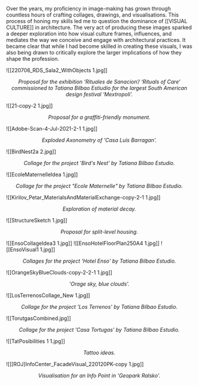 Over the years, my proficiency in image-making has grown through countless hours of crafting collages, drawings, and visualisations. This process of honing my skills led me to question the dominance of [[VISUAL CULTURE]] in architecture. The very act of producing these images sparked a deeper exploration into how visual culture frames, influences, and mediates the way we conceive and engage with architectural practices. It became clear that while I had become skilled in creating these visuals, I was also being drawn to critically explore the larger implications of how they shape the profession.

![[220706_RDS_Sala2_WithObjects 1.jpg]]
*<p align=center>Proposal for the exhibition ‘Rituales de Sanacion’/ ‘Rituals of Care’ commissioned to Tatiana Bilbao Estiudio for the largest South American design festival ‘Mextropoli’.</p>*
![[21-copy-2 1.jpg]]
*<p align=center>Proposal for a graffiti-friendly monument. </p>*

![[Adobe-Scan-4-Jul-2021-2-1 1.jpg]]
*<p align=center> Exploded Axonometry of 'Casa Luis Barragan'. </p>*

![[BirdNest2a 2.jpg]]
*<p align=center>Collage for the project 'Bird's Nest' by Tatiana Bilbao Estudio. </p>*

![[EcoleMaternelleIdea 1.jpg]]
*<p align=center> Collage for the project "Ecole Maternelle" by Tatiana Bilbao Estudio. </p>*

![[Kirilov_Petar_MaterialsAndMaterialExchange-copy-2-1 1.jpg]]
*<p align=center>Exploration of material decay. </p>*

![[StructureSketch 1.jpg]]
*<p align=center>Proposal for split-level housing. </p>*

![[EnsoCollageIdea3 1.jpg]]
![[EnsoHotelFloorPlan250A4 1.jpg]]
![[EnsoVisual1 1.jpg]]
*<p align=center>Collages for the project 'Hotel Enso' by Tatiana Bilbao Estudio. </p>*

![[OrangeSkyBlueClouds-copy-2-2-1 1.jpg]]
*<p align=center>'Orage sky, blue clouds'. </p>*

![[LosTerrenosCollage_New 1.jpg]]
*<p align=center> Collage for the project 'Los Terrenos' by Tatiana Bilbao Estudio.</p>*

![[TorutgasCombined.jpg]]
*<p align=center> Collage for the project 'Casa Tortugas' by Tatiana Bilbao Estudio. </p>*

![[TatPosibilities 1 1.jpg]]
*<p align=center> Tattoo ideas. </p>*

![[[ROJ]InfoCenter_FacadeVisual_220120PK-copy 1.jpg]]*<p align=center> Visualisation for an Info Point in 'Geopark Ralsko'. </p>*